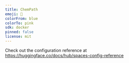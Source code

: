 ```yaml
---
title: ChemPath
emoji: 🏢
colorFrom: blue
colorTo: pink
sdk: docker
pinned: false
license: mit
---
```


Check out the configuration reference at https://huggingface.co/docs/hub/spaces-config-reference
